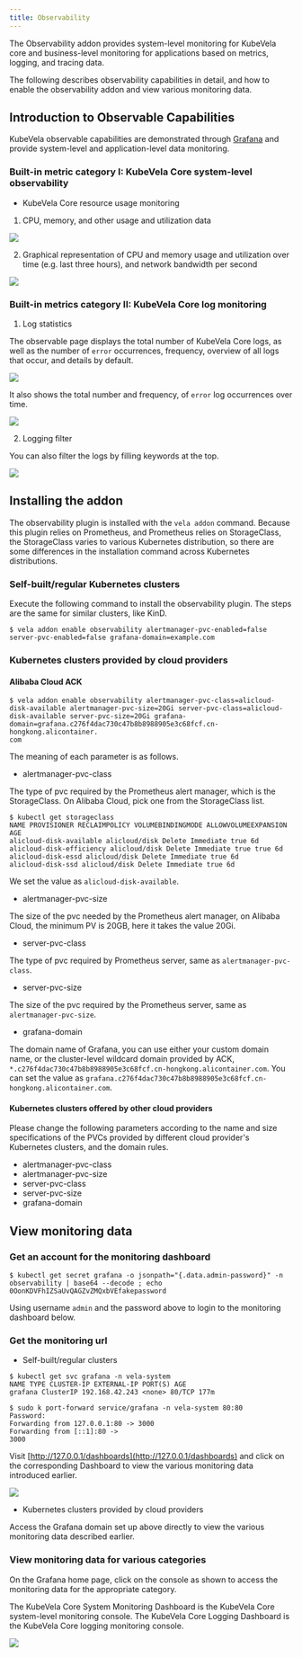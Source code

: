 ```yaml
---
title: Observability
---
```


The Observability addon provides system-level monitoring for KubeVela core and business-level monitoring for applications
based on metrics, logging, and tracing data.

The following describes observability capabilities in detail, and how to enable the observability addon and view various
monitoring data.

## Introduction to Observable Capabilities

KubeVela observable capabilities are demonstrated through [Grafana](https://grafana.com/) and provide system-level and
application-level data monitoring.

### Built-in metric category I: KubeVela Core system-level observability

- KubeVela Core resource usage monitoring

1) CPU, memory, and other usage and utilization data

![](../../resources/observability-system-level-summary-of-source-usages.png)

2) Graphical representation of CPU and memory usage and utilization over time (e.g. last three hours), and network bandwidth per second

![](../../resources/observability-system-level-summary-of-source-usages-chart.png)

### Built-in metrics category II: KubeVela Core log monitoring

1) Log statistics

The observable page displays the total number of KubeVela Core logs, as well as the number of `error` occurrences, frequency,
overview of all logs that occur, and details by default.

![](../../resources/observability-system-level-logging-statistics.png)

It also shows the total number and frequency, of `error` log occurrences over time.

![](../../resources/observability-system-level-logging-statistics2.png)

2) Logging filter

You can also filter the logs by filling keywords at the top.

![](../../resources/observability-system-level-logging-search.png)

## Installing the addon

The observability plugin is installed with the `vela addon` command. Because this plugin relies on Prometheus,
and Prometheus relies on StorageClass, the StorageClass varies to various Kubernetes distribution, so there are some
differences in the installation command across Kubernetes distributions.

### Self-built/regular Kubernetes clusters

Execute the following command to install the observability plugin. The steps are the same for similar clusters, like KinD.

```shell
$ vela addon enable observability alertmanager-pvc-enabled=false server-pvc-enabled=false grafana-domain=example.com
```

### Kubernetes clusters provided by cloud providers

#### Alibaba Cloud ACK

```shell
$ vela addon enable observability alertmanager-pvc-class=alicloud-disk-available alertmanager-pvc-size=20Gi server-pvc-class=alicloud- disk-available server-pvc-size=20Gi grafana-domain=grafana.c276f4dac730c47b8b8988905e3c68fcf.cn-hongkong.alicontainer.
com
```

The meaning of each parameter is as follows.

 - alertmanager-pvc-class

The type of pvc required by 
the Prometheus alert manager, which is the StorageClass. On Alibaba Cloud, pick one from the StorageClass list.

```shell
$ kubectl get storageclass
NAME PROVISIONER RECLAIMPOLICY VOLUMEBINDINGMODE ALLOWVOLUMEEXPANSION AGE
alicloud-disk-available alicloud/disk Delete Immediate true 6d
alicloud-disk-efficiency alicloud/disk Delete Immediate true true 6d
alicloud-disk-essd alicloud/disk Delete Immediate true 6d
alicloud-disk-ssd alicloud/disk Delete Immediate true 6d
```

We set the value as `alicloud-disk-available`.

- alertmanager-pvc-size

The size of the pvc needed by the Prometheus alert manager, on Alibaba Cloud, the minimum PV is 20GB, here it takes the value 20Gi.

- server-pvc-class

The type of pvc required by Prometheus server, same as `alertmanager-pvc-class`.

- server-pvc-size 
  
The size of the pvc required by the Prometheus server, same as `alertmanager-pvc-size`.

- grafana-domain
  
The domain name of Grafana, you can use either your custom domain name, or the cluster-level wildcard domain provided by ACK,
`*.c276f4dac730c47b8b8988905e3c68fcf.cn-hongkong.alicontainer.com`. You can set the value as `grafana.c276f4dac730c47b8b8988905e3c68fcf.cn-hongkong.alicontainer.com`.

#### Kubernetes clusters offered by other cloud providers

Please change the following parameters according to the name and size specifications of the PVCs provided by different
cloud provider's Kubernetes clusters, and the domain rules.

- alertmanager-pvc-class
- alertmanager-pvc-size
- server-pvc-class
- server-pvc-size
- grafana-domain

## View monitoring data

### Get an account for the monitoring dashboard

```shell
$ kubectl get secret grafana -o jsonpath="{.data.admin-password}" -n observability | base64 --decode ; echo
0OonKDVFhIZSaUvQAGZvZMQxbVEfakepassword
```

Using username `admin` and the password above to login to the monitoring dashboard below.

### Get the monitoring url

- Self-built/regular clusters

```shell
$ kubectl get svc grafana -n vela-system
NAME TYPE CLUSTER-IP EXTERNAL-IP PORT(S) AGE
grafana ClusterIP 192.168.42.243 <none> 80/TCP 177m

$ sudo k port-forward service/grafana -n vela-system 80:80
Password:
Forwarding from 127.0.0.1:80 -> 3000
Forwarding from [::1]:80 -> 
3000
```

Visit [http://127.0.0.1/dashboards](http://127.0.0.1/dashboards) and click on the corresponding Dashboard to view the
various monitoring data introduced earlier.

![](../../resources/observability-system-level-dashboards.png)

- Kubernetes clusters provided by cloud providers

Access the Grafana domain set up above directly to view the various monitoring data described earlier.

### View monitoring data for various categories

On the Grafana home page, click on the console as shown to access the monitoring data for the appropriate category.

The KubeVela Core System Monitoring Dashboard is the KubeVela Core system-level monitoring console.
The KubeVela Core Logging Dashboard is the KubeVela Core logging monitoring console.

 ![](../../resources/observability-dashboards.png)


